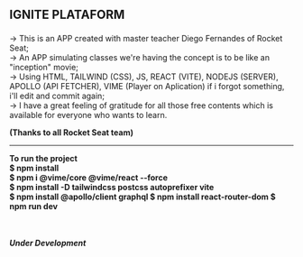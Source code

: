 ## <p> IGNITE PLATAFORM

 -> This is an APP created with master teacher Diego Fernandes of Rocket Seat; <br> 
 -> An APP simulating classes we're having the concept is to be like an "inception" movie; <br>
-> Using HTML, TAILWIND (CSS), JS, REACT (VITE), NODEJS (SERVER), APOLLO (API FETCHER), VIME (Player on Aplication) if i forgot something, i'll edit and commit again; <br>
-> I have a great feeling of gratitude for all those free contents which is available for everyone who wants to learn. <br>
<strong> <p> (Thanks to all Rocket Seat team)
 
 <hr> 
 To run the project  <br>
 $ npm install <br> 
 $ npm i @vime/core @vime/react --force <br>
 $ npm install -D tailwindcss postcss autoprefixer vite <br>
 $ npm install @apollo/client graphql
 $ npm install react-router-dom
 $ npm run dev
 
 
 
<br> <br> 
 <i> <strong> Under Development
